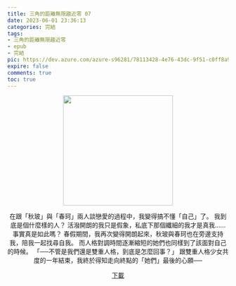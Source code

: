 ```yaml
---
title: 三角的距離無限趨近零 07
date: 2023-06-01 23:36:13
categories: 完結
tags:
- 三角的距離無限趨近零
- epub
- 完結
pic: https://dev.azure.com/azure-s96281/78113428-4e76-43dc-9f51-c0ff8a913055/_apis/git/repositories/a379171b-de46-4c10-9b0d-00da23959885/items?path=/Epub%20Cover/%E4%B8%89%E8%A7%92%E7%9A%84%E8%B7%9D%E9%9B%A2%E7%84%A1%E9%99%90%E8%B6%A8%E8%BF%91%E9%9B%B6-07.webp&versionDescriptor%5BversionOptions%5D=0&versionDescriptor%5BversionType%5D=0&versionDescriptor%5Bversion%5D=main&resolveLfs=true&%24format=octetStream&api-version=5.0
expire: false
comments: true
toc: true
---
```


<div style="text-align:center" class="kratos-post-content">

<img width="250px" src="https://dev.azure.com/azure-s96281/78113428-4e76-43dc-9f51-c0ff8a913055/_apis/git/repositories/a379171b-de46-4c10-9b0d-00da23959885/items?path=/Epub%20Cover/%E4%B8%89%E8%A7%92%E7%9A%84%E8%B7%9D%E9%9B%A2%E7%84%A1%E9%99%90%E8%B6%A8%E8%BF%91%E9%9B%B6-07.webp&versionDescriptor%5BversionOptions%5D=0&versionDescriptor%5BversionType%5D=0&versionDescriptor%5Bversion%5D=main&resolveLfs=true&%24format=octetStream&api-version=5.0">

<p>
在跟「秋玻」與「春珂」兩人談戀愛的過程中，我變得搞不懂「自己」了。
我到底是個什麼樣的人？
活潑開朗的我只是假象，私底下那個纖細的我才是真我……事實真是如此嗎？
春假期間，我再次變得開朗起來，秋玻與春珂也在旁邊支持我，陪我一起找尋自我。
而人格對調時間逐漸縮短的她們也同樣到了該面對自己的時候。
「──不管是我們還是雙重人格，到底是怎麼回事？」
跟雙重人格少女共度的一年結束，我終於得知走向終點的「她們」最後的心願──
</p>

<p>
<a href="https://epubdatabase.azurewebsites.net/EBOOKS/EPUB/完結/三角的距離無限趨近零/%E4%B8%89%E8%A7%92%E7%9A%84%E8%B7%9D%E9%9B%A2%E7%84%A1%E9%99%90%E8%B6%A8%E8%BF%91%E9%9B%B6%2007.epub?download=1">下載</a>
</p>

</div>
